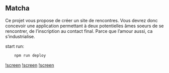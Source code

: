 ## Matcha
Ce projet vous propose de créer un site de rencontres.
Vous devrez donc concevoir une application permettant à deux
potentielles âmes soeurs de se rencontrer, de l’inscription au
contact final.
Parce que l’amour aussi, ca s’industrialise.

start run:
```sh
    npm run deploy
```

[!screen](https://img11.hostingpics.net/pics/371931ScreenShot20170917at45518PM.png)
[!screen](https://img11.hostingpics.net/pics/288213ScreenShot20170917at45741PM.png)
[!screen](https://img11.hostingpics.net/pics/851293ScreenShot20170917at45647PM.png)
